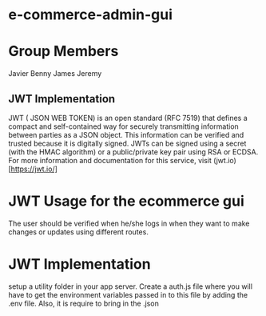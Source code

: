 # e-commerce-admin-gui

# Group Members

Javier
Benny
James
Jeremy


## JWT Implementation
JWT ( JSON WEB TOKEN) is an open standard (RFC 7519) that defines a compact and self-contained way for securely transmitting information between parties as a JSON object. This information can be verified and trusted because it is digitally signed. JWTs can be signed using a secret (with the HMAC algorithm) or a public/private key pair using RSA or ECDSA. For more information and documentation for this service, visit (jwt.io)[https://jwt.io/]

# JWT Usage for the ecommerce gui
The user should be verified when he/she logs in when they want to make changes or updates using different routes.

# JWT Implementation
setup a utility folder in your app server. Create a auth.js file where you will have to get the environment variables passed in to this file by adding the .env file. Also, it is require to bring in the .json 


